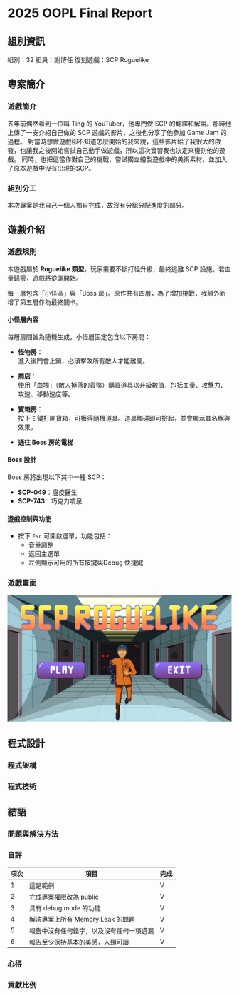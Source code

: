 # 2025 OOPL Final Report

## 組別資訊

組別：32
組員：謝博任
復刻遊戲：SCP Roguelike

## 專案簡介

### 遊戲簡介
五年前偶然看到一位叫 Ting 的 YouTuber，他專門做 SCP 的翻譯和解說。那時他上傳了一支介紹自己做的 SCP 遊戲的影片，之後也分享了他參加 Game Jam 的過程。
對當時想做遊戲卻不知道怎麼開始的我來說，這些影片給了我很大的啟發，也讓我之後開始嘗試自己動手做遊戲，所以這次實習我也決定來復刻他的遊戲。
	同時，也把這當作對自己的挑戰，嘗試獨立繪製遊戲中的美術素材，並加入了原本遊戲中沒有出現的SCP。

### 組別分工
本次專案是我自己一個人獨自完成，故沒有分組分配進度的部分。
## 遊戲介紹

### 遊戲規則
本遊戲屬於 **Roguelike 類型**，玩家需要不斷打怪升級，最終逃離 SCP 設施。若血量歸零，遊戲將從頭開始。

每一層包含「小怪區」與「Boss 房」。原作共有四層，為了增加挑戰，我額外新增了第五層作為最終關卡。

#### 小怪層內容

每層房間皆為隨機生成，小怪層固定包含以下房間：

- **怪物房**：  
  進入後門會上鎖，必須擊敗所有敵人才能離開。
  
- **商店**：  
  使用「血塊」（敵人掉落的貨幣）購買道具以升級數值，包括血量、攻擊力、攻速、移動速度等。
  
- **寶箱房**：  
  按下 `E` 鍵打開寶箱，可獲得隨機道具。道具觸碰即可撿起，並會顯示其名稱與效果。

- **通往 Boss 房的電梯**

#### Boss 設計

Boss 房將出現以下其中一種 SCP：

- **SCP-049**：瘟疫醫生  
- **SCP-743**：巧克力噴泉

#### 遊戲控制與功能

- 按下 `Esc` 可開啟選單，功能包括：
  - 音量調整
  - 返回主選單
  - 左側顯示可用的所有按鍵與Debug 快捷鍵
### 遊戲畫面
![遊戲主畫面](mdImages/cover.png)
## 程式設計

### 程式架構
### 程式技術

## 結語

### 問題與解決方法
### 自評

| 項次 | 項目                   | 完成 |
|------|------------------------|-------|
| 1    | 這是範例 |  V  |
| 2    | 完成專案權限改為 public |  V  |
| 3    | 具有 debug mode 的功能  |  V  |
| 4    | 解決專案上所有 Memory Leak 的問題  |  V  |
| 5    | 報告中沒有任何錯字，以及沒有任何一項遺漏  |  V  |
| 6    | 報告至少保持基本的美感，人類可讀  |  V  |

### 心得
### 貢獻比例